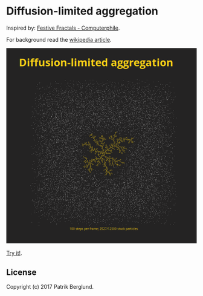 # Diffusion-limited aggregation

Inspired by: [Festive Fractals - Computerphile](https://www.youtube.com/watch?v=TU3IQRV6LV0).

For background read the [wikipedia article](https://en.wikipedia.org/wiki/Diffusion-limited_aggregation).

![](./screenshot.png)

[Try it!](https://aptrik.github.io/diffusion-limited-aggregation/).

## License
Copyright (c) 2017 Patrik Berglund.
